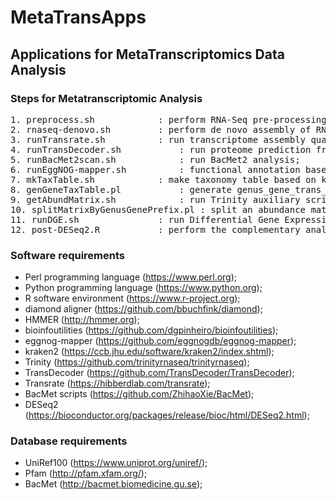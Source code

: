 # MetaTransApps
## Applications for MetaTranscriptomics Data Analysis

### Steps for Metatranscriptomic Analysis
<pre>
1. preprocess.sh			: perform RNA-Seq pre-processing steps (FastQC, Atropos, PrinSeq);
2. rnaseq-denovo.sh			: perform de novo assembly of RNA-Seq data using Trinity;
3. runTransrate.sh			: run transcriptome assembly quality evaluation using Transrate;
4. runTransDecoder.sh			: run proteome prediction from transcriptome assembly;
5. runBacMet2scan.sh			: run BacMet2 analysis;
6. runEggNOG-mapper.sh			: functional annotation based on EggNOG database;
7. mkTaxTable.sh			: make taxonomy table based on kraken analysis;
8. genGeneTaxTable.pl			: generate genus_gene_trans_map based on taxonomy table and original gene_trans_map;
9. getAbundMatrix.sh			: run Trinity auxiliary scripts to generate an abundance Matrix for metatranscriptomic assembly;
10. splitMatrixByGenusGenePrefix.pl	: split an abundance matrix by Genus-Gene information;
11. runDGE.sh				: run Differential Gene Expression Analyzes;
12. post-DESeq2.R			: perform the complementary analysis of DESeq2 results;
</pre>

### Software requirements

- Perl programming language (https://www.perl.org);
- Python programming language (https://www.python.org);
- R software environment (https://www.r-project.org);
- diamond aligner (https://github.com/bbuchfink/diamond);
- HMMER (http://hmmer.org);
- bioinfoutilities (https://github.com/dgpinheiro/bioinfoutilities);
- eggnog-mapper (https://github.com/eggnogdb/eggnog-mapper);
- kraken2 (https://ccb.jhu.edu/software/kraken2/index.shtml);
- Trinity (https://github.com/trinityrnaseq/trinityrnaseq);
- TransDecoder (https://github.com/TransDecoder/TransDecoder);
- Transrate (https://hibberdlab.com/transrate);
- BacMet scripts (https://github.com/ZhihaoXie/BacMet);
- DESeq2 (https://bioconductor.org/packages/release/bioc/html/DESeq2.html);

### Database requirements

- UniRef100 (https://www.uniprot.org/uniref/);
- Pfam (http://pfam.xfam.org/);
- BacMet (http://bacmet.biomedicine.gu.se);

